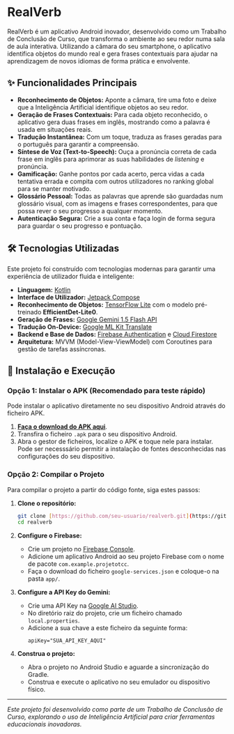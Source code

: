 # RealVerb

RealVerb é um aplicativo Android inovador, desenvolvido como um Trabalho de Conclusão de Curso, que transforma o ambiente ao seu redor numa sala de aula interativa. Utilizando a câmara do seu smartphone, o aplicativo identifica objetos do mundo real e gera frases contextuais para ajudar na aprendizagem de novos idiomas de forma prática e envolvente.

## ✨ Funcionalidades Principais

* **Reconhecimento de Objetos:** Aponte a câmara, tire uma foto e deixe que a Inteligência Artificial identifique objetos ao seu redor.
* **Geração de Frases Contextuais:** Para cada objeto reconhecido, o aplicativo gera duas frases em inglês, mostrando como a palavra é usada em situações reais.
* **Tradução Instantânea:** Com um toque, traduza as frases geradas para o português para garantir a compreensão.
* **Síntese de Voz (Text-to-Speech):** Ouça a pronúncia correta de cada frase em inglês para aprimorar as suas habilidades de *listening* e pronúncia.
* **Gamificação:** Ganhe pontos por cada acerto, perca vidas a cada tentativa errada e compita com outros utilizadores no ranking global para se manter motivado.
* **Glossário Pessoal:** Todas as palavras que aprende são guardadas num glossário visual, com as imagens e frases correspondentes, para que possa rever o seu progresso a qualquer momento.
* **Autenticação Segura:** Crie a sua conta e faça login de forma segura para guardar o seu progresso e pontuação.

## 🛠️ Tecnologias Utilizadas

Este projeto foi construído com tecnologias modernas para garantir uma experiência de utilizador fluida e inteligente:

* **Linguagem:** [Kotlin](https://kotlinlang.org/)
* **Interface de Utilizador:** [Jetpack Compose](https://developer.android.com/jetpack/compose)
* **Reconhecimento de Objetos:** [TensorFlow Lite](https://www.tensorflow.org/lite) com o modelo pré-treinado **EfficientDet-Lite0**.
* **Geração de Frases:** [Google Gemini 1.5 Flash API](https://ai.google.dev/)
* **Tradução On-Device:** [Google ML Kit Translate](https://developers.google.com/ml-kit/language/translation)
* **Backend e Base de Dados:** [Firebase Authentication](https://firebase.google.com/docs/auth) e [Cloud Firestore](https://firebase.google.com/docs/firestore)
* **Arquitetura:** MVVM (Model-View-ViewModel) com Coroutines para gestão de tarefas assíncronas.

## 🚀 Instalação e Execução

### Opção 1: Instalar o APK (Recomendado para teste rápido)

Pode instalar o aplicativo diretamente no seu dispositivo Android através do ficheiro APK.

1.  **[Faça o download do APK aqui](LINK_PARA_O_SEU_APK_NO_GITHUB_RELEASES)**.
2.  Transfira o ficheiro `.apk` para o seu dispositivo Android.
3.  Abra o gestor de ficheiros, localize o APK e toque nele para instalar. Pode ser necesssário permitir a instalação de fontes desconhecidas nas configurações do seu dispositivo.

### Opção 2: Compilar o Projeto

Para compilar o projeto a partir do código fonte, siga estes passos:

1.  **Clone o repositório:**
    ```bash
    git clone [https://github.com/seu-usuario/realverb.git](https://github.com/seu-usuario/realverb.git)
    cd realverb
    ```

2.  **Configure o Firebase:**
    * Crie um projeto no [Firebase Console](https://console.firebase.google.com/).
    * Adicione um aplicativo Android ao seu projeto Firebase com o nome de pacote `com.example.projetotcc`.
    * Faça o download do ficheiro `google-services.json` e coloque-o na pasta `app/`.

3.  **Configure a API Key do Gemini:**
    * Crie uma API Key na [Google AI Studio](https://aistudio.google.com/app/apikey).
    * No diretório raiz do projeto, crie um ficheiro chamado `local.properties`.
    * Adicione a sua chave a este ficheiro da seguinte forma:
        ```properties
        apiKey="SUA_API_KEY_AQUI"
        ```

4.  **Construa o projeto:**
    * Abra o projeto no Android Studio e aguarde a sincronização do Gradle.
    * Construa e execute o aplicativo no seu emulador ou dispositivo físico.



---
*Este projeto foi desenvolvido como parte de um Trabalho de Conclusão de Curso, explorando o uso de Inteligência Artificial para criar ferramentas educacionais inovadoras.*
